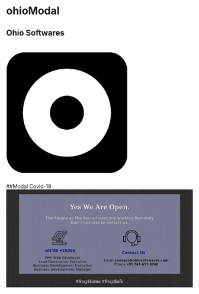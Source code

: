 # ohioModal
## Ohio Softwares
![Ohio](https://github.com/akiikr513/ohioModal/blob/master/OhiO%20Modal/index.png)
=======================
##Modal Covid-19
![Modal Covid-19](https://github.com/akiikr513/ohioModal/blob/master/OhiO%20Modal/CovidModal.png)
